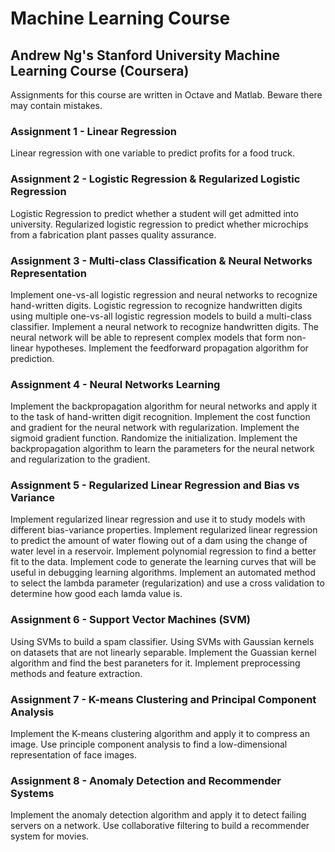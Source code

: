 # Machine Learning Course

## Andrew Ng's Stanford University Machine Learning Course (Coursera)

Assignments for this course are written in Octave and Matlab. Beware there may contain mistakes. 

### Assignment 1 - Linear Regression
Linear regression with one variable to predict profits for a food truck. 

### Assignment 2 - Logistic Regression & Regularized Logistic Regression
Logistic Regression to predict whether a student will get admitted into university.
Regularized logistic regression to predict whether microchips from a fabrication plant passes quality assurance.

### Assignment 3 - Multi-class Classification & Neural Networks Representation 
Implement one-vs-all logistic regression and neural networks to recognize hand-written digits.
Logistic regression to recognize handwritten digits using multiple one-vs-all logistic regression models to build a multi-class classifier.
Implement a neural network to recognize handwritten digits. The neural network will be able to represent complex models that form non-linear hypotheses. Implement the feedforward propagation algorithm for prediction.

### Assignment 4 - Neural Networks Learning 
Implement the backpropagation algorithm for neural networks and apply it to the task of hand-written digit recognition. Implement  the cost function and gradient for the neural network with regularization. Implement the sigmoid gradient function. Randomize the initialization. Implement the backpropagation algorithm to learn the parameters for the neural network and regularization to the gradient. 

### Assignment 5 - Regularized Linear Regression and Bias vs Variance
Implement regularized linear regression and use it to study models with different bias-variance properties. Implement regularized linear regression to predict the amount of water flowing out of a dam using the change of water level in a reservoir. Implement polynomial regression to find a better fit to the data. Implement code to generate the learning curves that will be useful in debugging learning algorithms. Implement an automated method to select the lambda parameter (regularization) and use a cross validation to determine how good each lamda value is. 

### Assignment 6 - Support Vector Machines (SVM)
Using SVMs to build a spam classifier. Using SVMs with Gaussian kernels on datasets that are not linearly separable. Implement the Guassian kernel algorithm and find the best paraneters for it. Implement preprocessing methods and feature extraction. 

### Assignment 7 - K-means Clustering and Principal Component Analysis
Implement the K-means clustering algorithm and apply it to compress an image. Use principle component analysis to find a low-dimensional representation of face images. 

### Assignment 8 - Anomaly Detection and Recommender Systems
Implement the anomaly detection algorithm and apply it to detect failing servers on a network. Use collaborative filtering to build a recommender system for movies. 

